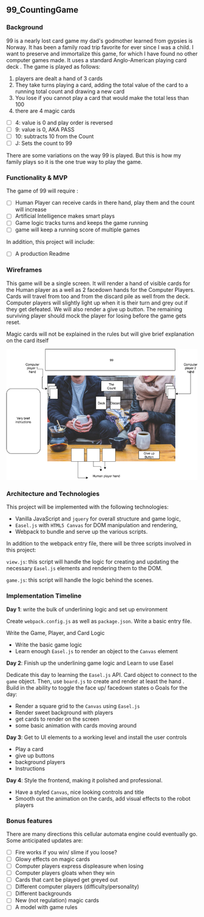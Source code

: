 ## 99_CountingGame

### Background



99 is a nearly lost card game my dad's godmother learned from gypsies is Norway. It has been
a family road trip favorite for ever since I was a child. I want to preserve and immortalize this game, for which I have found no other computer games made. It uses a standard Anglo-American playing card deck .  The game is played  as follows:

1) players are dealt a hand of 3 cards
2) They take turns playing a card, adding the total value of the card to a running total count and drawing a new card
3) You lose if you cannot play a card that would make the total less than 100
4) there are 4 magic cards
  -[ ] 4: value is 0 and play order is reversed
  -[ ] 9: value is 0, AKA PASS
  -[ ] 10: subtracts 10 from the Count
  -[ ] J: Sets the count to 99  

There are some variations on the way 99 is played.  But this is how my family plays so it is the one true way to play the game.  

### Functionality & MVP  

The game of 99 will require :

  -[ ] Human Player can receive cards in there hand, play them and the count will increase
  -[ ] Artificial Intelligence makes smart plays
  -[ ] Game logic tracks turns and keeps the game running 
  -[ ] game will keep a running score of multiple games

In addition, this project will include:

- [ ] A production Readme

### Wireframes

This game will be a single screen.  It will render a hand of visible cards for the Human player as a well as 2
facedown hands for the Computer Players. Cards will travel from too and from the discard pile as well from the deck.
Computer players will slightly light up when it is their turn and grey out if they get defeated. We will also render a
give up button.  The remaining surviving player should mock the player for losing before the game gets reset.

Magic cards will not be explained in the rules but will give brief explanation on the card itself

![wireframes](Docs/WireFrame.png)

### Architecture and Technologies

This project will be implemented with the following technologies:

- Vanilla JavaScript and `jquery` for overall structure and game logic,
- `Easel.js` with `HTML5 Canvas` for DOM manipulation and rendering,
- Webpack to bundle and serve up the various scripts.

In addition to the webpack entry file, there will be three scripts involved in this project:

`view.js`: this script will handle the logic for creating and updating the necessary `Easel.js` elements and rendering them to the DOM.

`game.js`: this script will handle the logic behind the scenes.


### Implementation Timeline

**Day 1**: write the bulk of underlining logic and set up environment

  Create `webpack.config.js` as well as `package.json`.  Write a basic entry file.

  Write the Game, Player, and Card Logic

- Write the basic game logic
- Learn enough `Easel.js` to render an object to the `Canvas` element

**Day 2**: Finish up the underlining game logic and  Learn to use Easel

Dedicate this day to learning the `Easel.js` API.  Card object to connect to the `game` object.  Then, use `board.js` to create and render at least the hand .  Build in the ability to toggle the face up/ facedown states o  Goals for the day:

- Render a square grid to the `Canvas` using `Easel.js`
- Render sweet background with players
- get cards to render on the screen
- some basic animation with cards moving around

**Day 3**: Get to UI elements to a working level and install the user controls

- Play a card
- give up buttons
- background players
- Instructions


**Day 4**: Style the frontend, making it polished and professional.

- Have a styled `Canvas`, nice looking controls and title
- Smooth out the animation on the cards, add visual effects to the robot players


### Bonus features

There are many directions this cellular automata engine could eventually go.  Some anticipated updates are:

- [ ] Fire works if you win/ slime if you loose?
- [ ] Glowy effects on magic cards
- [ ] Computer players express displeasure when losing
- [ ] Computer players gloats when they win   
- [ ] Cards that cant be played get greyed out
- [ ] Different computer players (difficulty/personality)
- [ ] Different backgrounds
- [ ] New (not regulation) magic cards
- [ ] A model with game rules
